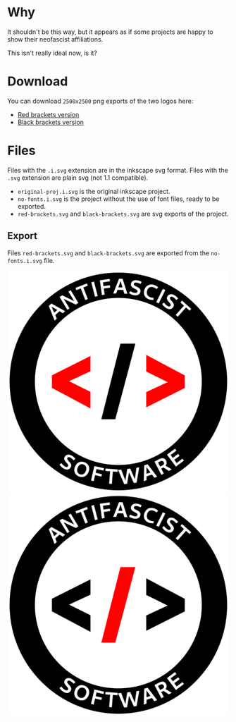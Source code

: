 # Why

It shouldn't be this way, but it appears as if some projects are happy to show their neofascist affiliations.

This isn't really ideal now, is it?

# Download

You can download `2500x2500` png exports of the two logos here:

- [Red brackets version](https://github.com/callb4ck/antifascist-software-logo/releases/download/red-black-eng-2500x2500/red-brackets.png)
- [Black brackets version](https://github.com/callb4ck/antifascist-software-logo/releases/download/red-black-eng-2500x2500/black-brackets.png)

# Files

Files with the `.i.svg` extension are in the inkscape svg format.
Files with the `.svg` extension are plain svg (not 1.1 compatible).

- `original-proj.i.svg` is the original inkscape project.
- `no-fonts.i.svg` is the project without the use of font files, ready to be exported.
- `red-brackets.svg` and `black-brackets.svg` are svg exports of the project.

## Export

Files `red-brackets.svg` and `black-brackets.svg` are exported from the `no-fonts.i.svg` file.

![Red Brackets Logo](./red-brackets.svg)
![Red Brackets Logo](./black-brackets.svg)
